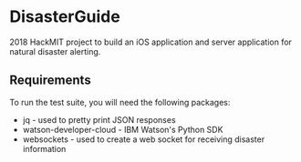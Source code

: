 # DisasterGuide

2018 HackMIT project to build an iOS application and server application for natural disaster alerting.

## Requirements

To run the test suite, you will need the following packages:
* jq - used to pretty print JSON responses
* watson-developer-cloud - IBM Watson's Python SDK
* websockets - used to create a web socket for receiving disaster information